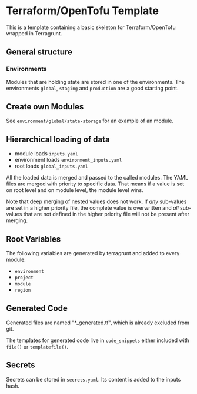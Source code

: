 # Terraform/OpenTofu Template

This is a template containing a basic skeleton for Terraform/OpenTofu wrapped in Terragrunt.

## General structure

### Environments

Modules that are holding state are stored in one of the environments. The environments `global`, `staging` and `production` are a good starting point.

## Create own Modules

See `environment/global/state-storage` for an example of an module.

## Hierarchical loading of data

- module loads `inputs.yaml`
- environment loads `environment_inputs.yaml`
- root loads `global_inputs.yaml`

All the loaded data is merged and passed to the called modules. The YAML files are merged with priority to specific data. That means if a value is set on root level and on module level, the module level wins.

Note that deep merging of nested values does not work. If *any* sub-values are set in a higher priority file, the complete value is overwritten and *all* sub-values that are not defined in the higher priority file will not be present after merging.

## Root Variables

The following variables are generated by terragrunt and added to every module:

- `environment`
- `project`
- `module`
- `region`

## Generated Code

Generated files are named "*_generated.tf", which is already excluded from git.

The templates for generated code live in `code_snippets` either included with `file()` or `templatefile()`.

## Secrets

Secrets can be stored in `secrets.yaml`. Its content is added to the inputs hash.
